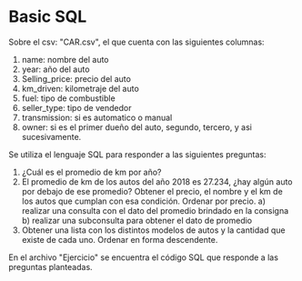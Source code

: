 # Basic SQL 


Sobre el csv: "CAR.csv",  el que cuenta con las siguientes columnas:

1) name: nombre del auto 
2) year: año del auto 
3) Selling_price: precio del auto 
4) km_driven: kilometraje del auto 
5) fuel: tipo de combustible 
6) seller_type: tipo de vendedor 
7) transmission: si es automatico o manual 
8) owner: si es el primer dueño del auto, segundo, tercero, y asi sucesivamente. 


Se utiliza el lenguaje SQL para responder a las siguientes preguntas: 

1) ¿Cuál es el promedio de km por año?
2) El promedio de km de los autos del año 2018 es 27.234, ¿hay algún auto por debajo de ese promedio? Obtener el precio, el nombre y el km de los autos que cumplan con esa condición. Ordenar por precio.
a)  realizar una consulta con el dato del promedio brindado en la consigna
b) realizar una subconsulta para obtener el dato de promedio 
3) Obtener una lista con los distintos modelos de autos y la cantidad que existe de cada uno. Ordenar en forma descendente.

En el archivo "Ejercicio" se encuentra el código SQL que responde a las preguntas planteadas. 
